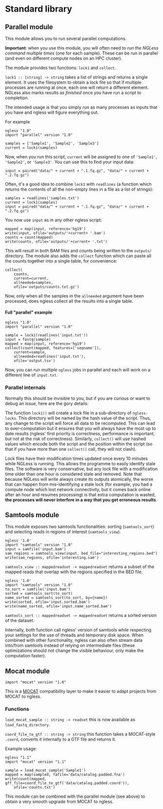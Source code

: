 # Standard library

## Parallel module

This module allows you to run several parallel computations.

**Important**: when you use this module, you will often need to _run the NGLess
command multiple times_ (one for each sample). These can be run in parallel
(and even on different compute nodes on an HPC cluster).

The module provides two functions: `lock1` and `collect`.

`lock1 :: [string] -> string` takes a list of strings and returns a single
element. It uses the filesystem to obtain a lock file so that if multiple
processes are running at once, each one will return a different element. NGLess
also marks results as *finished* once you have run a script to completion.

The intended usage is that you simply run as many processes as inputs that you
have and ngless will figure everything out.

For example

    ngless "1.0"
    import "parallel" version "1.0"

    samples = ['Sample1', 'Sample2', 'Sample3']
    current = lock1(samples)

Now, when you run this script, `current` will be assigned to one of
`'Sample1'`, `'Sample2'`, or `'Sample3'`. You can use this to find your input
data:

    input = paired("data/" + current + ".1.fq.gz", "data/" + current + ".2.fq.gz")

Often, it's a good idea to combine `lock1` with `readlines` (a function which
returns the contents of all the non-empty lines in a file as a list of
strings):

    samples = readlines('samples.txt')
    current = lock1(samples)
    input = paired("data/" + current + ".1.fq.gz", "data/" + current + ".2.fq.gz")

You now use `input` as in any other ngless script:

    mapped = map(input, reference='hg19')
    write(input, ofile='outputs/'+current+ '.bam')
    counts = count(mapped)
    write(counts, ofile='outputs/'+current+ '.txt')

This will result in both BAM files and counts being written to the `outputs/`
directory. The module also adds the `collect` function which can paste all the
counts together into a single table, for convenience:

    collect(
        counts,
        current=current,
        allneeded=samples,
        ofile='outputs/counts.txt.gz')

Now, only when all the samples in the `allneeded` argument have been processed,
does ngless collect all the results into a single table.

#### Full "parallel" example

    ngless "1.0"
    import "parallel" version "1.0"

    sample = lock1(readlines('input.txt'))
    input = fastq(sample)
    mapped = map(input, reference='hg19')
    collect(count(mapped, features=['seqname']),
        current=sample,
        allneeded=readlines('input.txt'),
        ofile='output.tsv')

Now, you can run multiple `ngless` jobs in parallel and each will work on a
different line of `input.txt`.

### Parallel internals

Normally this should be invisible to you, but if you are curious or want to
debug an issue, here are the gory details:

The function `lock1()` will create a lock file in a sub-directory of
`ngless-locks`. This directory will be named by the hash value of the script.
Thus, any change to the script will force all data to be recomputed. This can
lead to over-computation but it ensures that you will always have the most up
to date results (ngless' first priority is correctness, performance is
important, but not at the risk of correctness). Similarly, `collect()` will use
hashed values which encode both the script and the position within the script
(so that if you have more than one `collect()` call, they will not clash).

Lock files have their modification times updated once every 10 minutes while
NGLess is running. This allows the programme to easily identify stale files.
The software is very conservative, but any lock file with a modification time
older than one hour is considered stale and removed. Note that because NGLess
will write always create its outputs atomically, the worse that can happen from
mis-identifying a stale lock (for example, you had a compute node which lost
network connectivity, but it comes back online after an hour and resumes
processing) is that extra computation is wasted, **the processes will never
interfere in a way that you get erroneous results**.

## Samtools module

This module exposes two samtools functionalities: sorting (`samtools_sort`) and
selecting reads in regions of interest (`samtools_view`).

    ngless '1.0'
    import "samtools" version "1.0"
    input = samfile('input.bam')
    sam_regions = samtools_view(input, bed_file="interesting_regions.bed")
    write(sam_regions, ofile='interesting.sam')

`samtools_view :: mappedreadset -> mappedreadset` returns a subset of the
mapped reads that overlap with the regions specified in the BED file.

    ngless '1.0'
    import "samtools" version "1.0"
    to_sort = samfile('input.bam')
    sorted = samtools_sort(to_sort)
    name_sorted = samtools_sort(to_sort, by={name})
    write(sorted, ofile='input.sorted.bam')
    write(name_sorted, ofile='input.name_sorted.bam')

`samtools_sort :: mappedreadset -> mappedreadset` returns a sorted version of
the dataset.

Internally, both function call ngless' version of samtools while respecting
your settings for the use of threads and temporary disk space. When combined
with other functionality, ngless can also often stream data into/from samtools
instead of relying on intermediate files (these optimizations should not change
the visible behaviour, only make the computation faster).

## Mocat module

    import "mocat" version "1.0"

This is a [MOCAT](http://vm-lux.embl.de/~kultima/MOCAT) compatibility layer to
make it easier to adapt projects from MOCAT to ngless.

### Functions

`load_mocat_sample :: string -> readset` this is now available as
`load_fastq_directory`.

`coord_file_to_gtf :: string -> string` this function takes a MOCAT-style
`.coord`, converts it internally to a GTF file and returns it.

Example usage:

    ngless "1.1"
    import "mocat" version "1.1"

    sample = load_mocat_sample('Sample1')
    mapped = map(sampled, fafile='data/catalog.padded.fna')
    write(count(mapped, gff_file=coord_file_to_gtf('data/catalog.padded.coord')),
        ofile='counts.txt')

This module can be combined with the parallel module (see above) to obtain a
very smooth upgrade from MOCAT to ngless.

